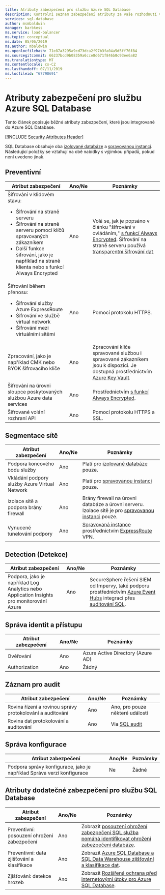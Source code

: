 ```yaml
---
title: Atributy zabezpečení pro službu Azure SQL Database
description: Kontrolní seznam zabezpečení atributy za vaše rozhodnutí vyzkoušet Azure SQL Database
services: sql-database
author: msmbaldwin
manager: barbkess
ms.service: load-balancer
ms.topic: conceptual
ms.date: 05/06/2019
ms.author: mbaldwin
ms.openlocfilehash: 71e87a3295a9cd73dca2f97b3fa04a5d5ff76f84
ms.sourcegitcommit: 66237bcd9b08359a6cce8d671f846b0c93ee6a82
ms.translationtype: MT
ms.contentlocale: cs-CZ
ms.lasthandoff: 07/11/2019
ms.locfileid: "67798691"
---
```

# <a name="security-attributes-for-azure-sql-database"></a>Atributy zabezpečení pro službu Azure SQL Database

Tento článek popisuje běžné atributy zabezpečení, které jsou integrované do Azure SQL Database.

[!INCLUDE [Security Attributes Header](../../includes/security-attributes-header.md)]

SQL Database obsahuje oba [izolované databáze](sql-database-single-index.yml) a [spravovanou instanci](sql-database-managed-instance.md). Následující položky se vztahují na obě nabídky s výjimkou případů, pokud není uvedeno jinak.

## <a name="preventative"></a>Preventivní

| Atribut zabezpečení | Ano/Ne | Poznámky |
|---|---|--|
| Šifrování v klidovém stavu:<ul><li>Šifrování na straně serveru</li><li>Šifrování na straně serveru pomocí klíčů spravovaných zákazníkem</li><li>Další funkce šifrování, jako je například na straně klienta nebo s funkcí Always Encrypted</ul>| Ano | Volá se, jak je popsáno v článku "šifrování v ovládáním," [s funkcí Always Encrypted](sql-database-always-encrypted.md). Šifrování na straně serveru používá [transparentní šifrování dat](transparent-data-encryption-azure-sql.md).|
| Šifrování během přenosu:<ul><li>Šifrování služby Azure ExpressRoute</li><li>Šifrování ve službě virtual network</li><li>Šifrování mezi virtuálními sítěmi</ul>| Ano | Pomocí protokolu HTTPS. |
| Zpracování, jako je například CMK nebo BYOK šifrovacího klíče| Ano | Zpracování klíče spravované službou i spravované zákazníkem jsou k dispozici. Je dostupná prostřednictvím [Azure Key Vault](../key-vault/index.yml). |
| Šifrování na úrovni sloupce poskytovaných službou Azure data services| Ano | Prostřednictvím [s funkcí Always Encrypted](sql-database-always-encrypted.md). |
| Šifrované volání rozhraní API| Ano | Pomocí protokolu HTTPS a SSL. |

## <a name="network-segmentation"></a>Segmentace sítě

| Atribut zabezpečení | Ano/Ne | Poznámky |
|---|---|--|
| Podpora koncového bodu služby| Ano | Platí pro [izolované databáze](sql-database-single-index.yml) pouze. |
| Vkládání podpory služby Azure Virtual Network| Ano | Platí pro [spravovanou instanci](sql-database-managed-instance.md) pouze. |
| Izolace sítě a podpora brány firewall| Ano | Brány firewall na úrovni databáze a úrovni serveru. Izolace sítě je pro [spravovanou instanci](sql-database-managed-instance.md) pouze. |
| Vynucené tunelování podpory| Ano | [Spravovaná instance](sql-database-managed-instance.md) prostřednictvím [ExpressRoute](../expressroute/index.yml) VPN. |

## <a name="detection"></a>Detection (Detekce)

| Atribut zabezpečení | Ano/Ne | Poznámky|
|---|---|--|
| Podpora, jako je například Log Analytics nebo Application Insights pro monitorování Azure| Ano | SecureSphere řešení SIEM od Impervy, také podporu prostřednictvím [Azure Event Hubs](../event-hubs/index.yml) integraci přes [auditování SQL](sql-database-auditing.md). |

## <a name="identity-and-access-management"></a>Správa identit a přístupu

| Atribut zabezpečení | Ano/Ne | Poznámky|
|---|---|--|
| Ověřování| Ano | Azure Active Directory (Azure AD) |
| Authorization| Ano | Žádný |

## <a name="audit-trail"></a>Záznam pro audit

| Atribut zabezpečení | Ano/Ne | Poznámky|
|---|---|--|
| Rovina řízení a rovinou správy protokolování a auditování| Ano | Ano, pro pouze některé události |
| Rovina dat protokolování a auditování | Ano | Via [SQL audit](sql-database-auditing.md) |

## <a name="configuration-management"></a>Správa konfigurace

| Atribut zabezpečení | Ano/Ne | Poznámky|
|---|---|--|
| Podpora správy konfigurace, jako je například Správa verzí konfigurace| Ne  | Žádné |

## <a name="additional-security-attributes-for-sql-database"></a>Atributy dodatečné zabezpečení pro službu SQL Database

| Atribut zabezpečení | Ano/Ne | Poznámky|
|---|---|--|
| Preventivní: posouzení ohrožení zabezpečení | Ano | Zobrazit [posouzení ohrožení zabezpečení SQL služba pomáhá identifikovat ohrožení zabezpečení databáze](sql-vulnerability-assessment.md). |
| Preventivní: data zjišťování a klasifikace  | Ano | Zobrazit [Azure SQL Database a SQL Data Warehouse zjišťování a klasifikace dat](sql-database-data-discovery-and-classification.md). |
| Zjišťování: detekce hrozeb | Ano | Zobrazit [Rozšířená ochrana před internetovými útoky pro Azure SQL Database](sql-database-threat-detection-overview.md). |

